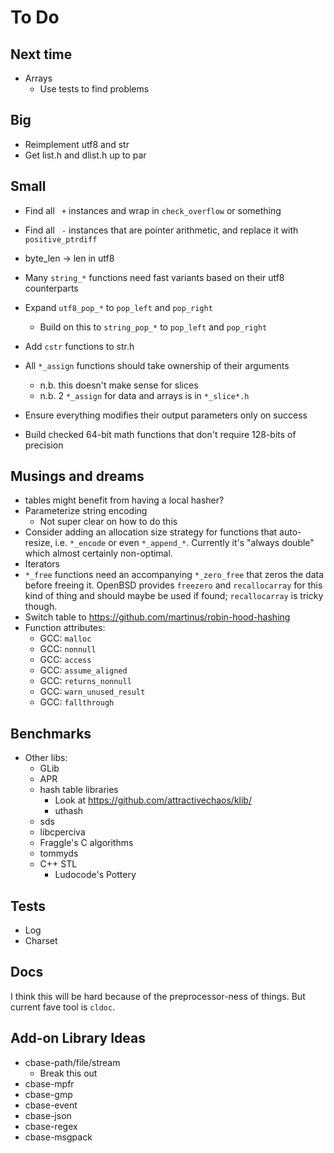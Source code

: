 # To Do

## Next time

- Arrays
  - Use tests to find problems

## Big

- Reimplement utf8 and str
- Get list.h and dlist.h up to par

## Small

- Find all ` +` instances and wrap in `check_overflow` or something
- Find all ` -` instances that are pointer arithmetic, and replace it with
  `positive_ptrdiff`

- byte_len -> len in utf8
- Many `string_*` functions need fast variants based on their utf8 counterparts
- Expand `utf8_pop_*` to `pop_left` and `pop_right`
  - Build on this to `string_pop_*` to `pop_left` and `pop_right`
- Add `cstr` functions to str.h
- All `*_assign` functions should take ownership of their arguments
  - n.b. this doesn't make sense for slices
  - n.b. 2 `*_assign` for data and arrays is in `*_slice*.h`
- Ensure everything modifies their output parameters only on success
- Build checked 64-bit math functions that don't require 128-bits of precision

## Musings and dreams

- tables might benefit from having a local hasher?
- Parameterize string encoding
  - Not super clear on how to do this
- Consider adding an allocation size strategy for functions that auto-resize,
  i.e. `*_encode` or even `*_append_*`.  Currently it's "always double" which
  almost certainly non-optimal.
- Iterators
- `*_free` functions need an accompanying `*_zero_free` that zeros the data
  before freeing it.  OpenBSD provides `freezero` and `recallocarray` for this
  kind of thing and should maybe be used if found; `recallocarray` is tricky
  though.
- Switch table to https://github.com/martinus/robin-hood-hashing
- Function attributes:
  - GCC: `malloc`
  - GCC: `nonnull`
  - GCC: `access`
  - GCC: `assume_aligned`
  - GCC: `returns_nonnull`
  - GCC: `warn_unused_result`
  - GCC: `fallthrough`

## Benchmarks

- Other libs:
  - GLib
  - APR
  - hash table libraries
    - Look at https://github.com/attractivechaos/klib/
    - uthash
  - sds
  - libcperciva
  - Fraggle's C algorithms
  - tommyds
  - C++ STL
	- Ludocode's Pottery

## Tests

- Log
- Charset

## Docs

I think this will be hard because of the preprocessor-ness of things. But
current fave tool is `cldoc`.

## Add-on Library Ideas

- cbase-path/file/stream
  - Break this out
- cbase-mpfr
- cbase-gmp
- cbase-event
- cbase-json
- cbase-regex
- cbase-msgpack
